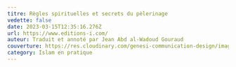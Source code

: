 ```yaml
---
titre: Règles spirituelles et secrets du pèlerinage
vedette: false
date: 2023-03-15T12:35:16.276Z
url: https://www.editions-i.com/
auteur: Traduit et annoté par Jean Abd al-Wadoud Gouraud
couverture: https://res.cloudinary.com/genesi-communication-design/image/upload/v1681904220/Regles-Et-Secrets-Du-Pelerinage-Couv_sj2jqs.jpg
category: Islam en pratique
---
```

